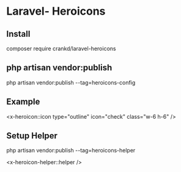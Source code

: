 # Laravel- Heroicons

## Install

composer require crankd/laravel-heroicons

## php artisan vendor:publish

php artisan vendor:publish --tag=heroicons-config

## Example

<x-heroicon::icon type="outline" icon="check" class="w-6 h-6" />

## Setup Helper

php artisan vendor:publish --tag=heroicons-helper

<x-heroicon-helper::helper />

<script src="{{ asset('crankd/laravel-heroicons/helper.js') }}"></script>
